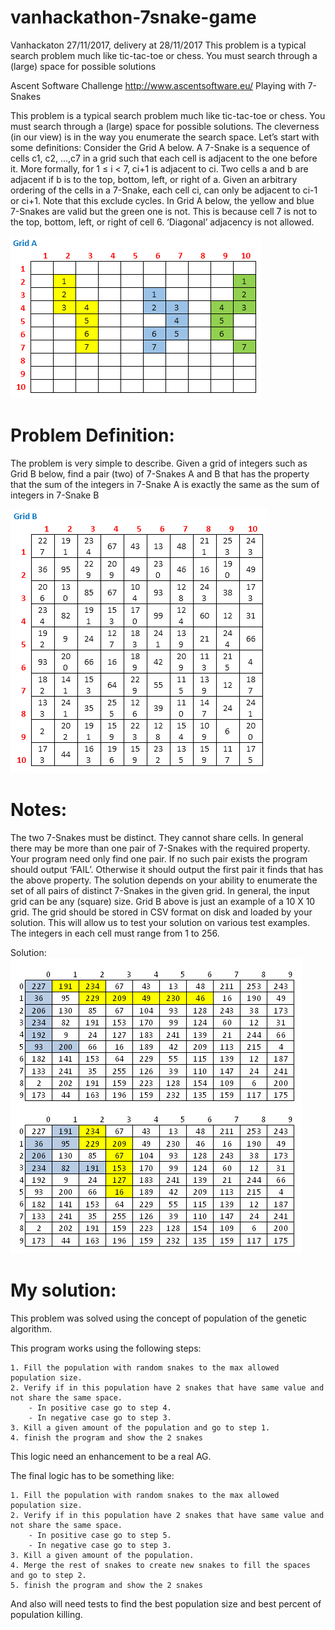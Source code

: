 # vanhackathon-7snake-game
Vanhackaton 27/11/2017, delivery at 28/11/2017
This problem is a typical search problem much like tic-tac-toe or chess. You must search through a (large) space for possible solutions

Ascent Software Challenge
http://www.ascentsoftware.eu/
Playing with 7-Snakes

This problem is a typical search problem much like tic-tac-toe or chess. You must search through a (large) space for possible solutions. The cleverness (in our view) is in the way you enumerate the search space.
Let’s start with some definitions:
Consider the Grid A below. A 7-Snake is a sequence of cells c1, c2, …,c7 in a grid such that each cell is adjacent to the one before it. 
More formally, for 1 ≤ i < 7, ci+1 is adjacent to ci. 
Two cells a and b are adjacent if b is to the top, bottom, left, or right of a. 
Given an arbitrary ordering of the cells in a 7-Snake, each cell ci, can only be adjacent to ci-1 or ci+1.  Note that this exclude cycles.
In Grid A below, the yellow and blue 7-Snakes are valid but the green one is not. This is because cell 7 is not to the top, bottom, left, or right of cell 6. ‘Diagonal’ adjacency is not allowed.

![GridA][grid_a]

# Problem Definition:
The problem is very simple to describe. Given a grid of integers such as Grid B below, find a pair (two) of 7-Snakes A and B that has the property that the sum of the integers in 7-Snake A is exactly the same as the sum of integers in 7-Snake B

![GridB][grid_b]

# Notes:
The two 7-Snakes must be distinct. They cannot share cells.
In general there may be more than one pair of 7-Snakes with the required property. Your program need only find one pair.
If no such pair exists the program should output ‘FAIL’. Otherwise it should output the first pair it finds that has the above property.
The solution depends on your ability to enumerate the set of all pairs of distinct 7-Snakes in the given grid.
In general, the input grid can be any (square) size. Grid B above is just an example of a 10 X 10 grid. The grid should be stored in CSV format on disk and loaded by your solution. This will allow us to test your solution on various test examples. The integers in each cell must range from 1 to 256. 

Solution:
![Solution][solution]

[solution]: /solution.png "Solucao"
[grid_a]: /grida.png "Solucao"
[grid_b]: /gridb.png "Solucao"

# My solution:
This problem was solved using the concept of population of the genetic algorithm.

This program works using the following steps:

	1. Fill the population with random snakes to the max allowed population size.
	2. Verify if in this population have 2 snakes that have same value and not share the same space.
		- In positive case go to step 4.
		- In negative case go to step 3.
	3. Kill a given amount of the population and go to step 1.
	4. finish the program and show the 2 snakes

This logic need an enhancement to be a real AG.

The final logic has to be something like:

	1. Fill the population with random snakes to the max allowed population size.
	2. Verify if in this population have 2 snakes that have same value and not share the same space.
		- In positive case go to step 5.
		- In negative case go to step 3.
	3. Kill a given amount of the population.
	4. Merge the rest of snakes to create new snakes to fill the spaces and go to step 2.
	5. finish the program and show the 2 snakes

And also will need tests to find the best population size and best percent of population killing.